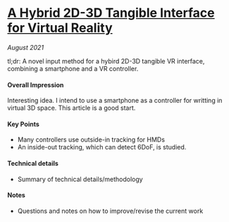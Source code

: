 # [A Hybrid 2D-3D Tangible Interface for Virtual Reality](https://doi.org/10.1145/3450618.3469166)

_August 2021_

tl;dr: A novel input method for a hybird 2D-3D tangible VR interface, combining a smartphone and a VR controller.

#### Overall Impression
Interesting idea. I intend to use a smartphone as a controller for writting in virtual 3D space. This article is a good start.
#### Key Points
* Many controllers use outside-in tracking for HMDs
* An inside-out tracking, which can detect 6DoF, is studied.

#### Technical details
- Summary of technical details/methodology

#### Notes
- Questions and notes on how to improve/revise the current work

